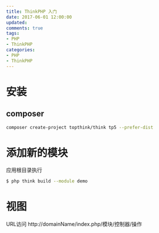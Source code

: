 ```yaml
---
title: ThinkPHP 入门
date: 2017-06-01 12:00:00
updated:
comments: true
tags:
- PHP
- ThinkPHP
categories:
- PHP
- ThinkPHP
---
```


# 安装

## composer

```bash
composer create-project topthink/think tp5 --prefer-dist
```

<!--more-->

# 添加新的模块

应用根目录执行

```bash
$ php think build --module demo
```
# 视图

URL访问
http://domainName/index.php/模块/控制器/操作
